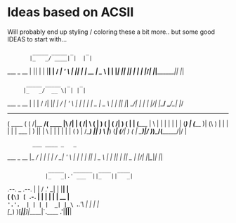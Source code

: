 # Ideas based on ACSII
Will probably end up styling / coloring these a bit more.. but some good IDEAS to start with... 


            _____ _____ _    _ 
           |_   _/ ____| |  | |
  ___ _ __   | || |    | |__| |
 / __| '_ \  | || |    |  __  |
 \__ \ | | |_| || |____| |  | |
 |___/_| |_|_____\_____|_|  |_|
                               
                            
          _____ _____  _   _ 
         |_   _/  __ \| | | |
 ___ _ __  | | | /  \/| |_| |
/ __| '_ \ | | | |    |  _  |
\__ \ | | || |_| \__/\| | | |
|___/_| |_\___/ \____/\_| |_/
                            

 _______  _       _________ _______          
(  ____ \( (    /|\__   __/(  ____ \|\     /|
| (    \/|  \  ( |   ) (   | (    \/| )   ( |
| (_____ |   \ | |   | |   | |      | (___) |
(_____  )| (\ \) |   | |   | |      |  ___  |
      ) || | \   |   | |   | |      | (   ) |
/\____) || )  \  |___) (___| (____/\| )   ( |
\_______)|/    )_)\_______/(_______/|/     \|


            ___ ____ _   _ 
  ___ _ __ |_ _/ ___| | | |
 / __| '_ \ | | |   | |_| |
 \__ \ | | || | |___|  _  |
 |___/_| |_|___\____|_| |_|

                           
                 _____   ______  ____  ____  
                |_   _|.' ___  ||_   ||   _| 
 .--.   _ .--.    | | / .'   \_|  | |__| |   
( (`\] [ `.-. |   | | | |         |  __  |   
 `'.'.  | | | |  _| |_\ `.___.'\ _| |  | |_  
[\__) )[___||__]|_____|`.____ .'|____||____| 
                                             